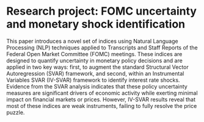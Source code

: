 # Research project: FOMC uncertainty and monetary shock identification 

This paper introduces a novel set of indices using Natural Language Processing (NLP) techniques applied to Transcripts and Staff Reports of the Federal Open Market Committee (FOMC) meetings. These indices are designed to quantify uncertainty in monetary policy decisions and are applied in two key ways: first, to augment the standard Structural Vector Autoregression (SVAR) framework, and second, within an Instrumental Variables SVAR (IV-SVAR) framework to identify interest rate shocks. Evidence from the SVAR analysis indicates that these policy uncertainty measures are significant drivers of economic activity while exerting minimal impact on financial markets or prices. However, IV-SVAR results reveal that most of these indices are weak instruments, failing to fully resolve the price puzzle.